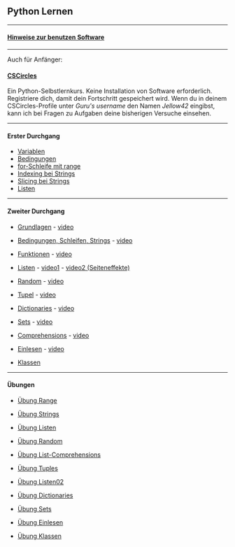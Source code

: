 
## Python Lernen

---

#### [Hinweise zur benutzen Software](./installation/installation.md)

---
Auch für Anfänger:

#### [CSCircles](https://cscircles.cemc.uwaterloo.ca/2-de/) 

Ein Python-Selbstlernkurs. Keine Installation von Software erforderlich. 
Registriere dich, damit dein Fortschritt gespeichert wird. 
Wenn du in deinem CSCircles-Profile unter *Guru's username* den Namen *Jellow42* eingibst,
kann ich bei Fragen zu Aufgaben deine bisherigen Versuche einsehen.

----

#### Erster Durchgang


- [Variablen](./durchgang1/variablen.ipynb)
- [Bedingungen](./durchgang1/bedingungen.ipynb)
- [for-Schleife mit range](./durchgang1/range.ipynb)
- [Indexing bei Strings](./durchgang1/strings.ipynb)
- [Slicing bei Strings](./durchgang1/strings_slicing.ipynb)
- [Listen](./durchgang1/listen.ipynb)

----

#### Zweiter Durchgang

- [Grundlagen](./durchgang2/grundlagen.ipynb) -  [video](https://youtu.be/bDHNZggFtZk)

- [Bedingungen, Schleifen, Strings](./durchgang2/bedingungen.ipynb) - [video](https://youtu.be/NEQJCSbloOw)

- [Funktionen](./durchgang2/funktionen.ipynb) - [video](https://youtu.be/5qvqujyl90Q)

- [Listen](./durchgang2/listen.ipynb) - [video1](https://youtu.be/-NiqSTj2H3M) - [video2 (Seiteneffekte)](https://youtu.be/RzIazgpfY0M?si=9odVbOLvqjfjduQH)

- [Random](./durchgang2/random.ipynb) - [video](https://youtu.be/PijFHn7P0L8) 

- [Tupel](./durchgang2/tupel.ipynb) - [video](https://youtu.be/OWc7f_khlFo) 

- [Dictionaries](./durchgang2/dicts.ipynb) - [video](https://youtu.be/PG8x9i64g8U)   
   
- [Sets](./durchgang2/sets.ipynb) - [video](https://youtu.be/tm5EdppTffQ)   

- [Comprehensions](./durchgang2/comprehensions.ipynb) - [video](https://youtu.be/QTRYguhzUzA)  

- [Einlesen](./durchgang2/einlesen.ipynb) - [video](https://youtu.be/cBcHc85b4X0)   

- [Klassen](./durchgang2/klassen.ipynb) 

---

#### Übungen

- [Übung Range](./uebungen/range.ipynb)  

- [Übung Strings](./uebungen/strings01.ipynb)  

- [Übung Listen](./uebungen/listen01.ipynb)  

- [Übung Random](./uebungen/random.ipynb)

- [Übung List-Comprehensions](./uebungen/listcomprehensions.ipynb) 

- [Übung Tuples](./uebungen/tuples.ipynb)  

- [Übung Listen02](./uebungen/listen02.ipynb)  

- [Übung Dictionaries](./uebungen/dicts.ipynb)  

- [Übung Sets](./uebungen/sets.ipynb)  

- [Übung Einlesen](./uebungen/einlesen.ipynb)  

- [Übung Klassen](./uebungen/klassen.ipynb)  


 





  
